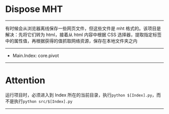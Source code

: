 # Dispose MHT

<hr>

有时候会从浏览器离线保存一些网页文件，但这些文件是 mht 格式的。该项目是解决：先将它们转为 html，接着从 html 内容中根据 CSS 选择器，提取指定标签中的属性值，再根据获得的值抓取网络资源，保存在本地文件夹之内

<hr>

- Main.Index: core.pivot

<hr>

# Attention

运行项目时，必须进入到 Index 所在的当前目录，执行`python $[Index].py`，而不是执行`python src/$[Index].py`

<hr>